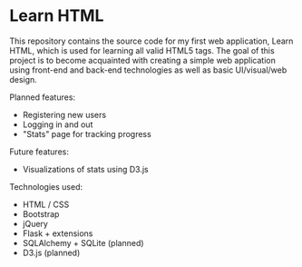 Learn HTML
==========

This repository contains the source code for my first web application, Learn HTML, which is used for learning all valid HTML5 tags. The goal of this project is to become acquainted with creating a simple web application using front-end and back-end technologies as well as basic UI/visual/web design.

Planned features:
- Registering new users
- Logging in and out
- "Stats" page for tracking progress

Future features:
- Visualizations of stats using D3.js

Technologies used:
- HTML / CSS
- Bootstrap
- jQuery
- Flask + extensions
- SQLAlchemy + SQLite (planned)
- D3.js (planned)
